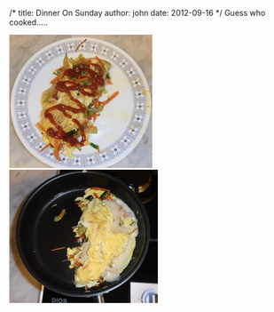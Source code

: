 /*
title: Dinner On Sunday
author: john
date: 2012-09-16
*/
Guess who cooked.....

![Dinner On Sunday Photo 1](files/dinneronsunday_1.jpg "Dinner On Sunday Photo 1")
![Dinner On Sunday Photo 2](files/dinneronsunday_2.jpg "Dinner On Sunday Photo 2")
